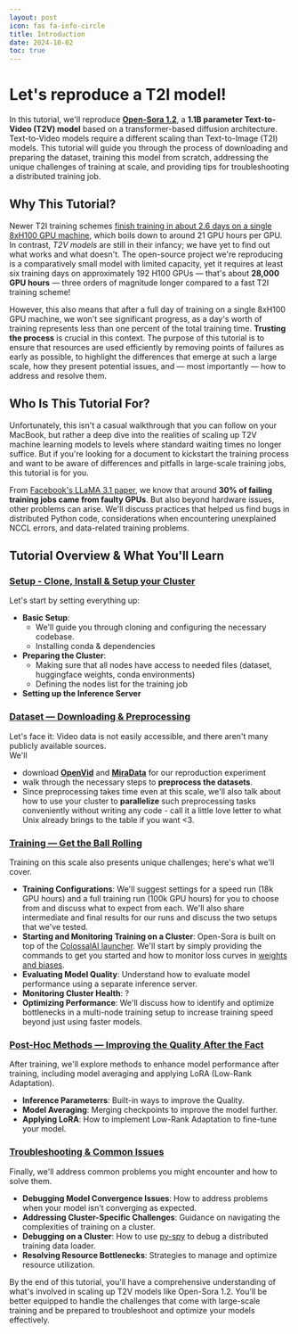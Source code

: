 ```yaml
---
layout: post
icon: fas fa-info-circle
title: Introduction
date: 2024-10-02
toc: true
---
```


# Let's reproduce a T2I model!
In this tutorial, we'll reproduce [**Open-Sora 1.2**](https://github.com/hpcaitech/Open-Sora), a **1.1B parameter Text-to-Video (T2V) model** based on a transformer-based diffusion architecture. Text-to-Video models require a different scaling than Text-to-Image (T2I) models. This tutorial will guide you through the process of downloading and preparing the dataset, training this model from scratch, addressing the unique challenges of training at scale, and providing tips for troubleshooting a distributed training job.


## Why This Tutorial?
Newer T2I training schemes [finish training in about 2.6 days on a single 8xH100 GPU machine](https://arxiv.org/abs/2407.15811), which boils down to around 21 GPU hours per GPU. In contrast, *T2V models* are still in their infancy; we have yet to find out what works and what doesn't. The open-source project we're reproducing is a comparatively small model with limited capacity, yet it requires at least six training days on approximately 192 H100 GPUs — that's about **28,000 GPU hours** — three orders of magnitude longer compared to a fast T2I training scheme!

However, this also means that after a full day of training on a single 8xH100 GPU machine, we won't see significant progress, as a day's worth of training represents less than one percent of the total training time. **Trusting the process** is crucial in this context. The purpose of this tutorial is to ensure that resources are used efficiently by removing points of failures as early as possible, to highlight the differences that emerge at such a large scale, how they present potential issues, and — most importantly — how to address and resolve them.


## Who Is This Tutorial For?
Unfortunately, this isn't a casual walkthrough that you can follow on your MacBook, but rather a deep dive into the realities of scaling up T2V machine learning models to levels where standard waiting times no longer suffice. But if you're looking for a document to kickstart the training process and want to be aware of differences and pitfalls in large-scale training jobs, this tutorial is for you.

From [Facebook's LLaMA 3.1 paper](https://arxiv.org/abs/2407.21783), we know that around **30% of failing training jobs came from faulty GPUs**. But also beyond hardware issues, other problems can arise. We'll discuss practices that helped us find bugs in distributed Python code, considerations when encountering unexplained NCCL errors, and data-related training problems.


## Tutorial Overview & What You'll Learn


### [**Setup** - Clone, Install & Setup your Cluster](../02-setup)
Let's start by setting everything up:
- **Basic Setup**:
    - We'll guide you through cloning and configuring the necessary codebase.
    - Installing conda & dependencies
- **Preparing the Cluster**:
    - Making sure that all nodes have access to needed files (dataset, huggingface weights, conda environments)
    - Defining the nodes list for the training job
- **Setting up the Inference Server**


### [**Dataset** — Downloading & Preprocessing](../03-dataset)
Let's face it: Video data is not easily accessible, and there aren't many publicly available sources.  
We'll
- download [**OpenVid**](https://github.com/NJU-PCALab/OpenVid-1M) and [**MiraData**](https://github.com/mira-space/MiraData) for our reproduction experiment
- walk through the necessary steps to **preprocess the datasets**.
- Since preprocessing takes time even at this scale, we'll also talk about how to use your cluster to **parallelize** such preprocessing tasks conveniently without writing any code - call it a little love letter to what Unix already brings to the table if you want <3.


### [**Training** — Get the Ball Rolling](../04-training)
Training on this scale also presents unique challenges; here's what we'll cover.
- **Training Configurations**: We'll suggest settings for a speed run (18k GPU hours) and a full training run (100k GPU hours) for you to choose from and discuss what to expect from each. We'll also share intermediate and final results for our runs and discuss the two setups that we've tested.
- **Starting and Monitoring Training on a Cluster**: Open-Sora is built on top of the [ColossalAI launcher](https://colossalai.org/). We'll start by simply providing the commands to get you started and how to monitor loss curves in [weights and biases](https://wandb.com).
- **Evaluating Model Quality**: Understand how to evaluate model performance using a separate inference server.
- **Monitoring Cluster Health**: ?
- **Optimizing Performance**: We'll discuss how to identify and optimize bottlenecks in a multi-node training setup to increase training speed beyond just using faster models.


### [**Post-Hoc Methods** — Improving the Quality After the Fact](../05-post-hoc)
After training, we'll explore methods to enhance model performance after training, including model averaging and applying LoRA (Low-Rank Adaptation).
- **Inference Parameterrs**: Built-in ways to improve the Quality.
- **Model Averaging**: Merging checkpoints to improve the model further.
- **Applying LoRA**: How to implement Low-Rank Adaptation to fine-tune your model.


### [**Troubleshooting & Common Issues**](../06-troubleshooting)
Finally, we'll address common problems you might encounter and how to solve them.
- **Debugging Model Convergence Issues**: How to address problems when your model isn't converging as expected.
- **Addressing Cluster-Specific Challenges**: Guidance on navigating the complexities of training on a cluster.
- **Debugging on a Cluster**: How to use [py-spy](https://github.com/benfred/py-spy) to debug a distributed training data loader.
- **Resolving Resource Bottlenecks**: Strategies to manage and optimize resource utilization.

By the end of this tutorial, you'll have a comprehensive understanding of what's involved in scaling up T2V models like Open-Sora 1.2. You'll be better equipped to handle the challenges that come with large-scale training and be prepared to troubleshoot and optimize your models effectively.